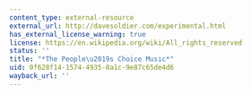 ```yaml
---
content_type: external-resource
external_url: http://davesoldier.com/experimental.html
has_external_license_warning: true
license: https://en.wikipedia.org/wiki/All_rights_reserved
status: ''
title: "*The People\u2019s Choice Music*"
uid: 0f628f14-1574-4935-8a1c-9e87c65de4d6
wayback_url: ''
---
```

